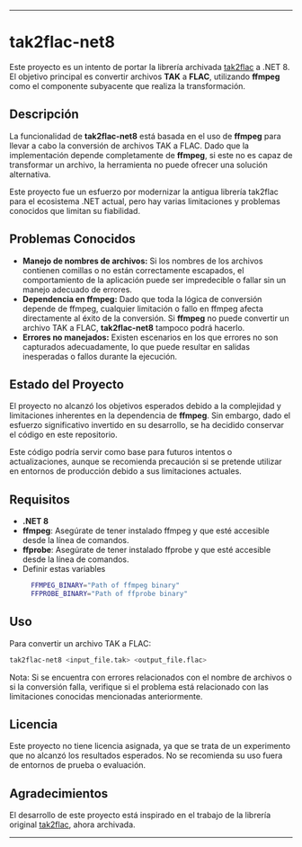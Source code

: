 
---

# tak2flac-net8

Este proyecto es un intento de portar la librería archivada [tak2flac](https://github.com/appleneko2001/tak2flac) a .NET 8. El objetivo principal es convertir archivos **TAK** a **FLAC**, utilizando **ffmpeg** como el componente subyacente que realiza la transformación.

## Descripción

La funcionalidad de **tak2flac-net8** está basada en el uso de **ffmpeg** para llevar a cabo la conversión de archivos TAK a FLAC. Dado que la implementación depende completamente de **ffmpeg**, si este no es capaz de transformar un archivo, la herramienta no puede ofrecer una solución alternativa.

Este proyecto fue un esfuerzo por modernizar la antigua librería tak2flac para el ecosistema .NET actual, pero hay varias limitaciones y problemas conocidos que limitan su fiabilidad.

## Problemas Conocidos

- **Manejo de nombres de archivos:** Si los nombres de los archivos contienen comillas o no están correctamente escapados, el comportamiento de la aplicación puede ser impredecible o fallar sin un manejo adecuado de errores.
- **Dependencia en ffmpeg:** Dado que toda la lógica de conversión depende de ffmpeg, cualquier limitación o fallo en ffmpeg afecta directamente al éxito de la conversión. Si **ffmpeg** no puede convertir un archivo TAK a FLAC, **tak2flac-net8** tampoco podrá hacerlo.
- **Errores no manejados:** Existen escenarios en los que errores no son capturados adecuadamente, lo que puede resultar en salidas inesperadas o fallos durante la ejecución.

## Estado del Proyecto

El proyecto no alcanzó los objetivos esperados debido a la complejidad y limitaciones inherentes en la dependencia de **ffmpeg**. Sin embargo, dado el esfuerzo significativo invertido en su desarrollo, se ha decidido conservar el código en este repositorio.

Este código podría servir como base para futuros intentos o actualizaciones, aunque se recomienda precaución si se pretende utilizar en entornos de producción debido a sus limitaciones actuales.

## Requisitos

- **.NET 8**
- **ffmpeg**: Asegúrate de tener instalado ffmpeg y que esté accesible desde la línea de comandos.
- **ffprobe**: Asegúrate de tener instalado ffprobe y que esté accesible desde la línea de comandos.
- Definir estas variables  
  ```sh
    FFMPEG_BINARY="Path of ffmpeg binary"
    FFPROBE_BINARY="Path of ffprobe binary"
  ```
## Uso

Para convertir un archivo TAK a FLAC:

```bash
tak2flac-net8 <input_file.tak> <output_file.flac>
```

Nota: Si se encuentra con errores relacionados con el nombre de archivos o si la conversión falla, verifique si el problema está relacionado con las limitaciones conocidas mencionadas anteriormente.

## Licencia

Este proyecto no tiene licencia asignada, ya que se trata de un experimento que no alcanzó los resultados esperados. No se recomienda su uso fuera de entornos de prueba o evaluación.

## Agradecimientos

El desarrollo de este proyecto está inspirado en el trabajo de la librería original [tak2flac](https://github.com/appleneko2001/tak2flac), ahora archivada.

---